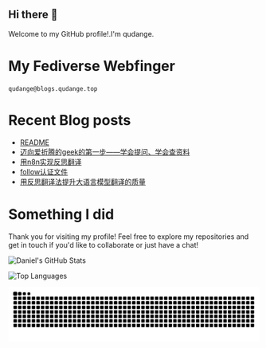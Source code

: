 ## Hi there 👋

Welcome to my GitHub profile!.I'm qudange.

# My Fediverse Webfinger

`qudange@blogs.qudange.top`

# Recent Blog posts
<!-- BLOG-POST-LIST:START -->
- [README](https://blog.qudange.top/)
- [迈向爱折腾的geek的第一步——学会提问、学会查资料](https://blog.qudange.top/迈向爱折腾的geek的第一步——学会提问、学会查资料/)
- [用n8n实现反思翻译](https://blog.qudange.top/自托管折腾/用n8n实现反思翻译/)
- [follow认证文件](https://blog.qudange.top/自托管折腾/follow认证文件/)
- [用反思翻译法提升大语言模型翻译的质量](https://blog.qudange.top/效率工具/用反思翻译法提升大语言模型翻译的质量/)
<!-- BLOG-POST-LIST:END -->

# Something I did

Thank you for visiting my profile! Feel free to explore my repositories and get in touch if you'd like to collaborate or just have a chat!

![Daniel's GitHub Stats](https://github-readme-stats.vercel.app/api?username=dangehub&show_icons=true&theme=radical)

![Top Languages](https://github-readme-stats.vercel.app/api/top-langs/?username=dangehub&layout=compact&theme=radical)


<picture>
  <source media="(prefers-color-scheme: dark)" srcset="https://raw.githubusercontent.com/dangehub/dangehub/output/github-contribution-grid-snake-dark.svg">
  <source media="(prefers-color-scheme: light)" srcset="https://raw.githubusercontent.com/dangehub/dangehub/output/github-contribution-grid-snake.svg">
  <img alt="github contribution grid snake animation" src="https://raw.githubusercontent.com/dangehub/dangehub/output/github-contribution-grid-snake.svg">
</picture>
